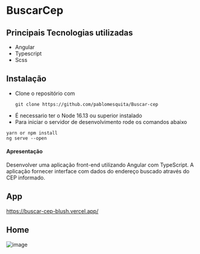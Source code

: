 # BuscarCep

## Principais Tecnologias utilizadas

- Angular
- Typescript
- Scss

## Instalação

- Clone o repositório com
  ```
  git clone https://github.com/pablomesquita/Buscar-cep
  ```
- É necessario ter o Node 16.13 ou superior instalado
- Para iniciar o servidor de desenvolvimento rode os comandos abaixo

```
yarn or npm install
ng serve --open
```

#### Apresentação

Desenvolver uma aplicação front-end utilizando Angular com TypeScript. A aplicação fornecer interface com dados do endereço buscado através do CEP informado.

## App
https://buscar-cep-blush.vercel.app/


## Home

![image](https://github.com/pablomesquita/Buscar-cep/assets/92414667/cecfccd4-6e1a-4af6-b1f0-6f802628f297)


